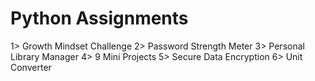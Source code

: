 # Python Assignments

1> Growth Mindset Challenge
2> Password Strength Meter
3> Personal Library Manager
4> 9 Mini Projects
5> Secure Data Encryption
6> Unit Converter
